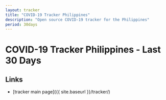 ```yaml
---
layout: tracker
title: "COVID-19 Tracker Philippines"
description: "Open source COVID-19 tracker for the Philippines"
period: 30days
---
```


# COVID-19 Tracker Philippines - Last 30 Days

## Links
* [tracker main page]({{ site.baseurl }}/tracker/)
